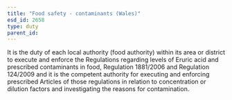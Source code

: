 ```yaml
---
title: "Food safety - contaminants (Wales)"
esd_id: 2658
type: duty
parent_id:  
---
```


It is the duty of each local authority (food authority) within its area or district to execute and enforce the Regulations regarding levels of Eruric acid and prescribed contaminants in food, Regulation 1881/2006 and Regulation 124/2009 and it is the competent authority for executing and enforcing prescribed Articles of those regulations in relation to concentration or dilution factors and investigating the reasons for contamination.

